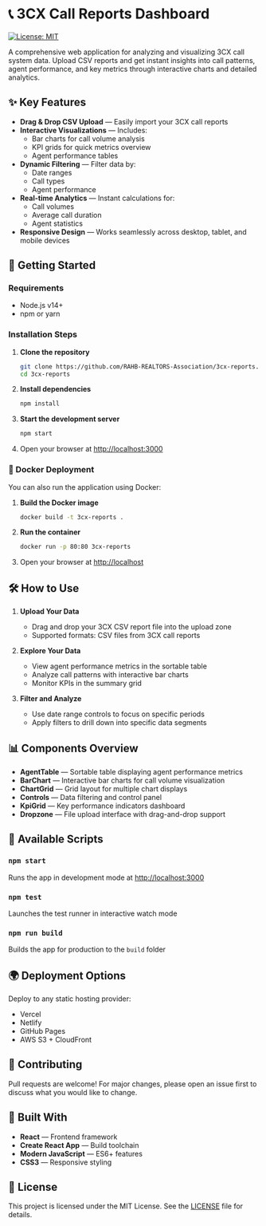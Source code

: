 # 📞 3CX Call Reports Dashboard

[![License: MIT](https://img.shields.io/badge/License-MIT-yellow.svg)](https://opensource.org/licenses/MIT)

A comprehensive web application for analyzing and visualizing 3CX call system data. Upload CSV reports and get instant insights into call patterns, agent performance, and key metrics through interactive charts and detailed analytics.

## ✨ Key Features

* **Drag & Drop CSV Upload** — Easily import your 3CX call reports
* **Interactive Visualizations** — Includes:
  * Bar charts for call volume analysis
  * KPI grids for quick metrics overview
  * Agent performance tables
* **Dynamic Filtering** — Filter data by:
  * Date ranges
  * Call types
  * Agent performance
* **Real-time Analytics** — Instant calculations for:
  * Call volumes
  * Average call duration
  * Agent statistics
* **Responsive Design** — Works seamlessly across desktop, tablet, and mobile devices

## 🚀 Getting Started

### Requirements

* Node.js v14+
* npm or yarn

### Installation Steps

1. **Clone the repository**

   ```bash
   git clone https://github.com/RAHB-REALTORS-Association/3cx-reports.git
   cd 3cx-reports
   ```

2. **Install dependencies**

   ```bash
   npm install
   ```

3. **Start the development server**

   ```bash
   npm start
   ```

4. Open your browser at [http://localhost:3000](http://localhost:3000)

### 🐳 Docker Deployment

You can also run the application using Docker:

1. **Build the Docker image**

   ```bash
   docker build -t 3cx-reports .
   ```

2. **Run the container**

   ```bash
   docker run -p 80:80 3cx-reports
   ```

3. Open your browser at [http://localhost](http://localhost)

## 🛠️ How to Use

1. **Upload Your Data**
   * Drag and drop your 3CX CSV report file into the upload zone
   * Supported formats: CSV files from 3CX call reports

2. **Explore Your Data**
   * View agent performance metrics in the sortable table
   * Analyze call patterns with interactive bar charts
   * Monitor KPIs in the summary grid

3. **Filter and Analyze**
   * Use date range controls to focus on specific periods
   * Apply filters to drill down into specific data segments

## 📊 Components Overview

* **AgentTable** — Sortable table displaying agent performance metrics
* **BarChart** — Interactive bar charts for call volume visualization
* **ChartGrid** — Grid layout for multiple chart displays
* **Controls** — Data filtering and control panel
* **KpiGrid** — Key performance indicators dashboard
* **Dropzone** — File upload interface with drag-and-drop support

## 🔧 Available Scripts

### `npm start`
Runs the app in development mode at [http://localhost:3000](http://localhost:3000)

### `npm test`
Launches the test runner in interactive watch mode

### `npm run build`
Builds the app for production to the `build` folder

## 🌍 Deployment Options

Deploy to any static hosting provider:
* Vercel
* Netlify
* GitHub Pages
* AWS S3 + CloudFront

## 🤝 Contributing

Pull requests are welcome! For major changes, please open an issue first to discuss what you would like to change.

## 🙌 Built With

* **React** — Frontend framework
* **Create React App** — Build toolchain
* **Modern JavaScript** — ES6+ features
* **CSS3** — Responsive styling

## 📄 License

This project is licensed under the MIT License. See the [LICENSE](LICENSE) file for details.
